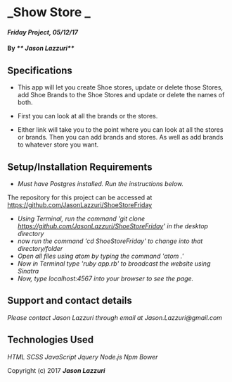 # _Show Store _

#### _Friday Project, 05/12/17_

#### By _** Jason Lazzuri**_

## Specifications

* This app will let you create Shoe stores, update or delete those Stores, add Shoe Brands to the Shoe Stores and update or delete the names of both.

* First you can look at all the brands or the stores.

* Either link will take you to the point where you can look at all the stores or brands. Then you can add brands and stores. As well as add brands to whatever store you want.

## Setup/Installation Requirements

* _Must have Postgres installed. Run the instructions below._

The repository for this project can be accessed at https://github.com/JasonLazzuri/ShoeStoreFriday

* _Using Terminal, run the command 'git clone https://github.com/JasonLazzuri/ShoeStoreFriday' in the desktop directory_
* _now run the command 'cd ShoeStoreFriday' to change into that directory/folder_
* _Open all files using atom by typing the command 'atom .'_
* _Now in Terminal type 'ruby app.rb' to broadcast the website using Sinatra_
* _Now, type localhost:4567 into your browser to see the page._

## Support and contact details

_Please contact Jason Lazzuri through email at Jason.Lazzuri@gmail.com_

## Technologies Used


_HTML_
_SCSS_
_JavaScript_
_Jquery_
_Node.js_
_Npm_
_Bower_



Copyright (c) 2017 **_Jason Lazzuri_**
